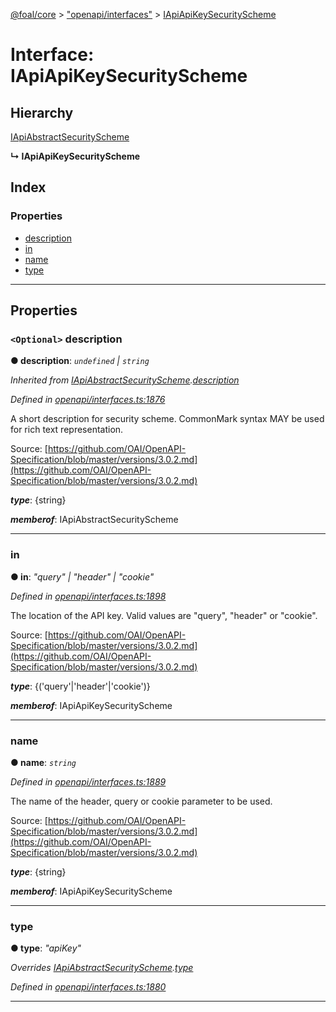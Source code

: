 [@foal/core](../README.md) > ["openapi/interfaces"](../modules/_openapi_interfaces_.md) > [IApiApiKeySecurityScheme](../interfaces/_openapi_interfaces_.iapiapikeysecurityscheme.md)

# Interface: IApiApiKeySecurityScheme

## Hierarchy

 [IApiAbstractSecurityScheme](_openapi_interfaces_.iapiabstractsecurityscheme.md)

**↳ IApiApiKeySecurityScheme**

## Index

### Properties

* [description](_openapi_interfaces_.iapiapikeysecurityscheme.md#description)
* [in](_openapi_interfaces_.iapiapikeysecurityscheme.md#in)
* [name](_openapi_interfaces_.iapiapikeysecurityscheme.md#name)
* [type](_openapi_interfaces_.iapiapikeysecurityscheme.md#type)

---

## Properties

<a id="description"></a>

### `<Optional>` description

**● description**: *`undefined` \| `string`*

*Inherited from [IApiAbstractSecurityScheme](_openapi_interfaces_.iapiabstractsecurityscheme.md).[description](_openapi_interfaces_.iapiabstractsecurityscheme.md#description)*

*Defined in [openapi/interfaces.ts:1876](https://github.com/FoalTS/foal/blob/aac11366/packages/core/src/openapi/interfaces.ts#L1876)*

A short description for security scheme. CommonMark syntax MAY be used for rich text representation.

Source: [https://github.com/OAI/OpenAPI-Specification/blob/master/versions/3.0.2.md](https://github.com/OAI/OpenAPI-Specification/blob/master/versions/3.0.2.md)

*__type__*: {string}

*__memberof__*: IApiAbstractSecurityScheme

___
<a id="in"></a>

###  in

**● in**: *"query" \| "header" \| "cookie"*

*Defined in [openapi/interfaces.ts:1898](https://github.com/FoalTS/foal/blob/aac11366/packages/core/src/openapi/interfaces.ts#L1898)*

The location of the API key. Valid values are "query", "header" or "cookie".

Source: [https://github.com/OAI/OpenAPI-Specification/blob/master/versions/3.0.2.md](https://github.com/OAI/OpenAPI-Specification/blob/master/versions/3.0.2.md)

*__type__*: {('query'\|'header'\|'cookie')}

*__memberof__*: IApiApiKeySecurityScheme

___
<a id="name"></a>

###  name

**● name**: *`string`*

*Defined in [openapi/interfaces.ts:1889](https://github.com/FoalTS/foal/blob/aac11366/packages/core/src/openapi/interfaces.ts#L1889)*

The name of the header, query or cookie parameter to be used.

Source: [https://github.com/OAI/OpenAPI-Specification/blob/master/versions/3.0.2.md](https://github.com/OAI/OpenAPI-Specification/blob/master/versions/3.0.2.md)

*__type__*: {string}

*__memberof__*: IApiApiKeySecurityScheme

___
<a id="type"></a>

###  type

**● type**: *"apiKey"*

*Overrides [IApiAbstractSecurityScheme](_openapi_interfaces_.iapiabstractsecurityscheme.md).[type](_openapi_interfaces_.iapiabstractsecurityscheme.md#type)*

*Defined in [openapi/interfaces.ts:1880](https://github.com/FoalTS/foal/blob/aac11366/packages/core/src/openapi/interfaces.ts#L1880)*

___

